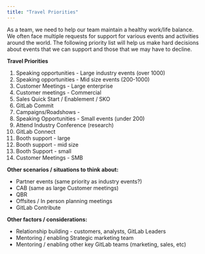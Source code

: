 ```yaml
---
title: "Travel Priorities"
---
```


As a team, we need to help our team maintain a healthy work/life balance.  We often face multiple requests for support for various events and activities around the world.  The following priority list will help us make hard decisions about events that we can support and those that we may have to decline.

**Travel Priorities**

1. Speaking opportunities - Large industry events (over 1000)
1. Speaking opportunities - Mid size events (200-1000)
1. Customer Meetings - Large enterprise
1. Customer meetings - Commercial
1. Sales Quick Start / Enablement / SKO
1. GitLab Commit
1. Campaigns/Roadshows -
1. Speaking Opportunities - Small events (under 200)
1. Attend Industry Conference (research)
1. GitLab Connect
1. Booth support - large
1. Booth support - mid size
1. Booth Support - small
1. Customer Meetings - SMB

**Other scenarios / situations to think about:**

- Partner events (same priority as industry events?)
- CAB  (same as large Customer meetings)
- QBR
- Offsites / In person planning meetings
- GitLab Contribute

**Other factors  / considerations:**

- Relationship building - customers, analysts, GitLab Leaders
- Mentoring / enabling Strategic marketing team
- Mentoring / enabling other key GitLab teams (marketing, sales, etc)
